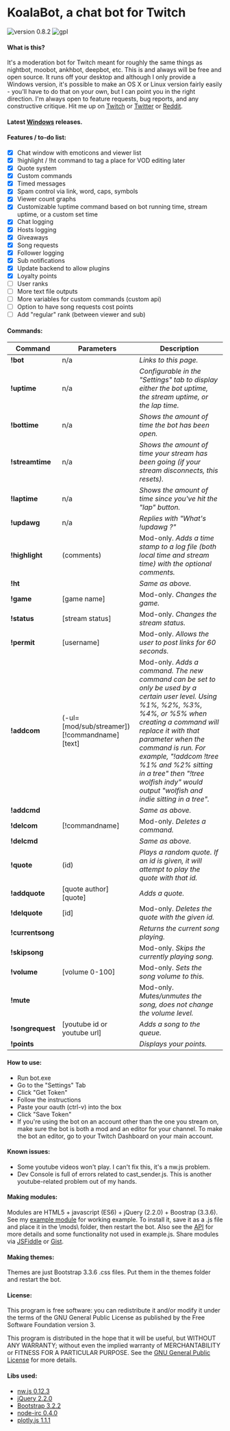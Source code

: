 # KoalaBot, a chat bot for Twitch

![version 0.8.2](https://img.shields.io/badge/version-0.8.2-blue.svg?style=flat-square) ![gpl](https://img.shields.io/badge/license-GPLv3-red.svg?style=flat-square)

#### What is this?
It's a moderation bot for Twitch meant for roughly the same things as nightbot, moobot, ankhbot, deepbot, etc. This is and always will be free and open source. It runs off your desktop and although I only provide a Windows version, it's possible to make an OS X or Linux version fairly easily - you'll have to do that on your own, but I can point you in the right direction. I'm always open to feature requests, bug reports, and any constructive critique. Hit me up on [Twitch](http://www.twitch.tv/skhmt/profile) or [Twitter](https://twitter.com/SkTTV) or [Reddit](https://www.reddit.com/message/compose/?to=skhmt&subject=twitch%20bot).

#### Latest [Windows](https://github.com/Skhmt/twitch-bot/releases/) releases.

#### Features / to-do list:
- [x] Chat window with emoticons and viewer list
- [x] !highlight / !ht command to tag a place for VOD editing later
- [x] Quote system
- [x] Custom commands
- [x] Timed messages
- [x] Spam control via link, word, caps, symbols
- [x] Viewer count graphs
- [x] Customizable !uptime command based on bot running time, stream uptime, or a custom set time 
- [x] Chat logging
- [x] Hosts logging
- [x] Giveaways
- [x] Song requests
- [x] Follower logging
- [x] Sub notifications
- [x] Update backend to allow plugins
- [x] Loyalty points
- [ ] User ranks
- [ ] More text file outputs
- [ ] More variables for custom commands (custom api)
- [ ] Option to have song requests cost points
- [ ] Add "regular" rank (between viewer and sub)

#### Commands:
|Command|Parameters|Description|
|-------|-------------------|--------|
|**!bot**|n/a|*Links to this page.*|
|**!uptime**|n/a|*Configurable in the "Settings" tab to display either the bot uptime, the stream uptime, or the lap time.*|
|**!bottime**|n/a|*Shows the amount of time the bot has been open.*|
|**!streamtime**|n/a|*Shows the amount of time your stream has been going (if your stream disconnects, this resets).*|
|**!laptime**|n/a|*Shows the amount of time since you've hit the "lap" button.*|
|**!updawg**|n/a|*Replies with "What's !updawg ?"*|
|**!highlight**|(comments)|Mod-only. *Adds a time stamp to a log file (both local time and stream time) with the optional comments.*|
|**!ht**||*Same as above.*|
|**!game**|[game name]|Mod-only. *Changes the game.*|
|**!status**|[stream status]|Mod-only. *Changes the stream status.*|
|**!permit**|[username]|Mod-only. *Allows the user to post links for 60 seconds.*|
|**!addcom**|(-ul=[mod/sub/streamer]) [!commandname] [text]|Mod-only. *Adds a command. The new command can be set to only be used by a certain user level. Using %1%, %2%, %3%, %4%, or %5% when creating a command will replace it with that parameter when the command is run. For example, "!addcom !tree %1% and %2% sitting in a tree" then "!tree wolfish indy" would output "wolfish and indie sitting in a tree".*|
|**!addcmd**||*Same as above.*|
|**!delcom**|[!commandname]|Mod-only. *Deletes a command.*|
|**!delcmd**||*Same as above.*|
|**!quote**|(id)|*Plays a random quote. If an id is given, it will attempt to play the quote with that id.*|
|**!addquote**|[quote author] [quote]|*Adds a quote.*|
|**!delquote**|[id]|Mod-only. *Deletes the quote with the given id.*|
|**!currentsong**||*Returns the current song playing.*|
|**!skipsong**||Mod-only. *Skips the currently playing song.*|
|**!volume**|[volume 0-100]|Mod-only. *Sets the song volume to this.*|
|**!mute**||Mod-only. *Mutes/unmutes the song, does not change the volume level.*|
|**!songrequest**|[youtube id or youtube url]|*Adds a song to the queue.*|
|**!points**||*Displays your points.*|

#### How to use:
* Run bot.exe
* Go to the "Settings" Tab
* Click "Get Token"
* Follow the instructions
* Paste your oauth (ctrl-v) into the box
* Click "Save Token"
* If you're using the bot on an account other than the one you stream on, make sure the bot is both a mod and an editor for your channel. To make the bot an editor, go to your Twitch Dashboard on your main account.

#### Known issues:
* Some youtube videos won't play. I can't fix this, it's a nw.js problem.
* Dev Console is full of errors related to cast_sender.js. This is another youtube-related problem out of my hands. 

#### Making modules:
Modules are HTML5 + javascript (ES6) + jQuery (2.2.0) + Boostrap (3.3.6). See my [example module](https://gist.github.com/Skhmt/5b2f4300c0e7a82e654e) for working example. To install it, save it as a .js file and place it in the \mods\ folder, then restart the bot. Also see the [API](https://github.com/Skhmt/twitch-bot/blob/master/MODULE%20API.md) for more details and some functionality not used in example.js. Share modules via [JSFiddle](http://jsfiddle.net) or [Gist](http://gist.github.com).

#### Making themes:
Themes are just Bootstrap 3.3.6 .css files. Put them in the themes folder and restart the bot.

#### License:
This program is free software: you can redistribute it and/or modify
it under the terms of the GNU General Public License as published by
the Free Software Foundation version 3.

This program is distributed in the hope that it will be useful,
but WITHOUT ANY WARRANTY; without even the implied warranty of
MERCHANTABILITY or FITNESS FOR A PARTICULAR PURPOSE.  See the
[GNU General Public License](https://github.com/Skhmt/twitch-bot/blob/master/LICENSE) for more details.


#### Libs used:
* [nw.js 0.12.3](https://github.com/nwjs/nw.js/)
* [jQuery 2.2.0](https://jquery.com/)
* [Bootstrap 3.2.2](http://getbootstrap.com/)
* [node-irc 0.4.0](https://github.com/martynsmith/node-irc/)
* [plotly.js 1.1.1](https://github.com/plotly/plotly.js/)
